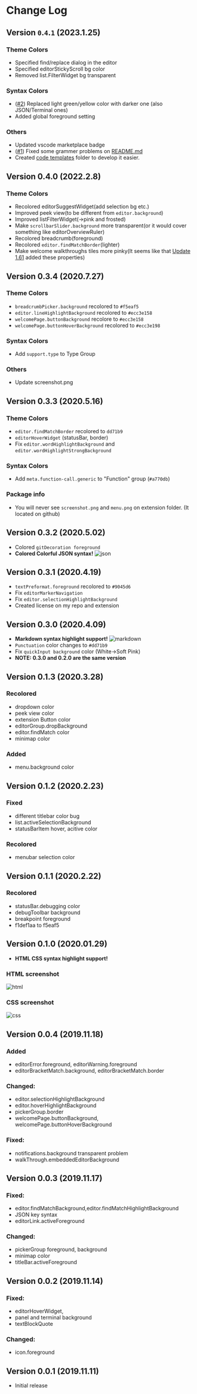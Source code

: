 # Change Log
## Version `0`.`4`.`1` (2023.1.25)
### Theme Colors
- Specified find/replace dialog in the editor
- Specified editorStickyScroll bg color
- Removed list.FilterWidget bg transparent

### Syntax Colors
- ([#2](https://github.com/huacat1017/huacat.pink-theme/issues/2)) Replaced light green/yellow color with darker one (also JSON/Terminal ones)
- Added global foreground setting

### Others
- Updated vscode marketplace badge
- ([#1](https://github.com/huacat1017/huacat.pink-theme/pull/1)) Fixed some grammer problems on [README.md](https://github.com/huacat1017/huacat.pink-theme/pull/1/files)
- Created [code templates]() folder to develop it easier.

## Version 0.4.0 (2022.2.8)
### Theme Colors
- Recolored editorSuggestWidget(add selection bg etc.)
- Improved peek view(to be different from `editor.background`)
- Improved listFilterWidget(->pink and frosted)
- Make `scrollbarSlider.background` more transparent(or it would cover something like editorOverviewRuler)
- Recolored breadcrumb(foreground)
- Recolored `editor.findMatchBorder`(lighter)
- Make welcome walkthroughs tiles more pinky(It seems like that [Update 1.61](https://code.visualstudio.com/updates/v1_61) added these properties)

## Version 0.3.4 (2020.7.27)
### Theme Colors
- `breadcrumbPicker.background` recolored to `#f5eaf5`
- `editor.lineHighlightBackground` recolored to `#ecc3e158`
- `welcomePage.buttonBackground` recolore to `#ecc3e158`
- `welcomePage.buttonHoverBackground` recolored to `#ecc3e198`

### Syntax Colors
- Add `support.type` to Type Group

### Others
- Update screenshot.png

## Version 0.3.3 (2020.5.16)
### Theme Colors
- `editor.findMatchBorder` recolored to `dd71b9`
- `editorHoverWidget` (statusBar, border)
- Fix `editor.wordHighlightBackground` and `editor.wordHighlightStrongBackground`

### Syntax Colors
- Add `meta.function-call.generic` to "Function" group (`#a770db`)

### Package info
- You will never see `screenshot.png` and `menu.png` on extension folder. 
(It located on github)


## Version 0.3.2 (2020.5.02)
- Colored `gitDecoration foreground`
- **Colored Colorful JSON syntax!**
![json](https://github.com/huacat1017/huacat.pink-theme-0.0.1/raw/master/syntax/json.png)

## Version 0.3.1 (2020.4.19)
- `textPreformat.foreground` recolored to `#9045d6`
- Fix `editorMarkerNavigation`
- Fix `editor.selectionHighlightBackground`
- Created license on my repo and extension

## Version 0.3.0 (2020.4.09)
- **Markdown syntax highlight support!**
![markdown](https://github.com/huacat1017/huacat.pink-theme-0.0.1/raw/master/syntax/markdown.png)
- `Punctuation` color changes to `#dd71b9`
- Fix `quickInput background` color (White->Soft Pink)
- **NOTE: 0.3.0 and 0.2.0 are the same version**

## Version 0.1.3 (2020.3.28)
### Recolored
  - dropdown color
  - peek view color
  - extension Button color
  - editorGroup.dropBackground
  - editor.findMatch color
  - minimap color

### Added
  - menu.background color

## Version 0.1.2 (2020.2.23)
### Fixed
  - different titlebar color bug
  - list.activeSelectionBackground
  - statusBarItem hover, acitive color

### Recolored
  - menubar selection color

## Version 0.1.1 (2020.2.22)
### Recolored
  - statusBar.debugging color
  - debugToolbar background
  - breakpoint foreground
  - f1def1aa to f5eaf5
  

## Version 0.1.0 (2020.01.29)
  - **HTML CSS syntax highlight support!**
  ### HTML screenshot
  ![html](https://github.com/huacat1017/huacat.pink-theme-0.0.1/raw/master/syntax/html.png)
  ### CSS screenshot
  ![css](https://github.com/huacat1017/huacat.pink-theme-0.0.1/raw/master/syntax/css.png)

## Version 0.0.4 (2019.11.18)
### Added
  - editorError.foreground, editorWarning.foreground
  - editorBracketMatch.background, editorBracketMatch.border

### Changed: 
  - editor.selectionHighlightBackground
  - editor.hoverHighlightBackground
  - pickerGroup.border
  - welcomePage.buttonBackground,
  welcomePage.buttonHoverBackground

### Fixed:
  - notifications.background transparent problem
  - walkThrough.embeddedEditorBackground

## Version 0.0.3 (2019.11.17)
### Fixed:
  - editor.findMatchBackground,editor.findMatchHighlightBackground
  - JSON key syntax
  - editorLink.activeForeground

### Changed:
  - pickerGroup foreground, background
  - minimap color
  - titleBar.activeForeground

## Version 0.0.2 (2019.11.14)

### Fixed:
  - editorHoverWidget, 
  - panel and terminal background
  - textBlockQuote

### Changed:
  - icon.foreground

## Version 0.0.1 (2019.11.11)
- Initial release